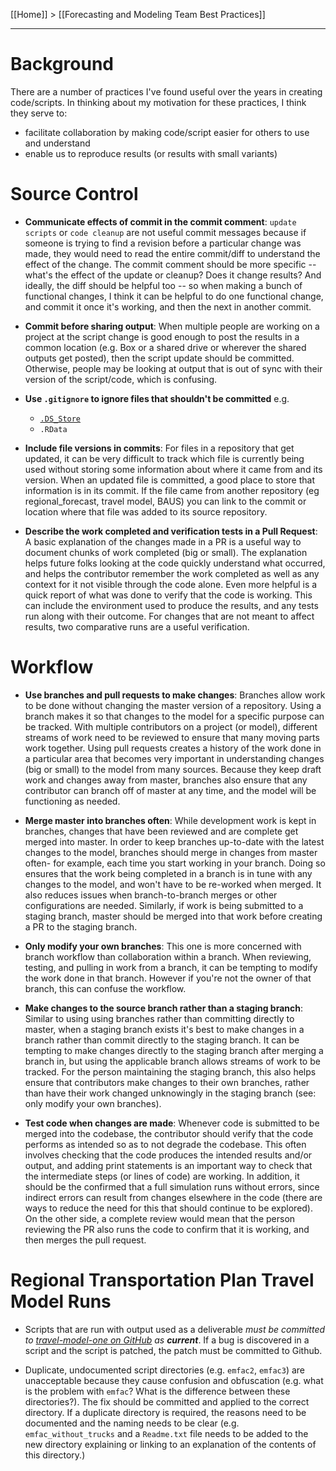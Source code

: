 [[Home]] > [[Forecasting and Modeling Team Best Practices]]

***
# Background

There are a number of practices I've found useful over the years in creating code/scripts.  In thinking about my motivation for these practices, I think they serve to:
* facilitate collaboration by making code/script easier for others to use and understand
* enable us to reproduce results (or results with small variants)

# Source Control 

* **Communicate effects of commit in the commit comment**: `update scripts` or `code cleanup` are not useful commit messages because if someone is trying to find a revision before a particular change was made, they would need to read the entire commit/diff to understand the effect of the change.  The commit comment should be more specific -- what's the effect of the update or cleanup?  Does it change results?  And ideally, the diff should be helpful too -- so when making a bunch of functional changes, I think it can be helpful to do one functional change, and commit it once it's working, and then the next in another commit.

* **Commit before sharing output**: When multiple people are working on a project at the script change is good enough to post the results in a common location (e.g. Box or a shared drive or wherever the shared outputs get posted), then the script update should be committed.  Otherwise, people may be looking at output that is out of sync with their version of the script/code, which is confusing.

* **Use `.gitignore` to ignore files that shouldn't be committed** e.g.
  * [`.DS_Store`](https://en.wikipedia.org/wiki/.DS_Store)
  * `.RData`

* **Include file versions in commits**: For files in a repository that get updated, it can be very difficult to track which file is currently being used without storing some information about where it came from and its version. When an updated file is committed, a good place to store that information is in its commit. If the file came from another repository (eg regional_forecast, travel model, BAUS) you can link to the commit or location where that file was added to its source repository. 

* **Describe the work completed and verification tests in a Pull Request**: A basic explanation of the changes made in a PR is a useful way to document chunks of work completed (big or small). The explanation helps future folks looking at the code quickly understand what occurred, and helps the contributor remember the work completed as well as any context for it not visible through the code alone. Even more helpful is a quick report of what was done to verify that the code is working. This can include the environment used to produce the results, and any tests run along with their outcome. For changes that are not meant to affect results, two comparative runs are a useful verification. 

# Workflow

* **Use branches and pull requests to make changes**: Branches allow work to be done without changing the master version of a repository. Using a branch makes it so that changes to the model for a specific purpose can be tracked. With multiple contributors on a project (or model), different streams of work need to be reviewed to ensure that many moving parts work together. Using pull requests creates a history of the work done in a particular area that becomes very important in understanding changes (big or small) to the model from many sources. Because they keep draft work and changes away from master, branches also ensure that any contributor can branch off of master at any time, and the model will be functioning as needed. 

* **Merge master into branches often**: While development work is kept in branches, changes that have been reviewed and are complete get merged into master. In order to keep branches up-to-date with the latest changes to the model, branches should merge in changes from master often- for example, each time you start working in your branch. Doing so ensures that the work being completed in a branch is in tune with any changes to the model, and won't have to be re-worked when merged. It also reduces issues when branch-to-branch merges or other configurations are needed. Similarly, if work is being submitted to a staging branch, master should be merged into that work before creating a PR to the staging branch. 

* **Only modify your own branches**: This one is more concerned with branch workflow than collaboration within a branch. When reviewing, testing, and pulling in work from a branch, it can be tempting to modify the work done in that branch. However if you're not the owner of that branch, this can confuse the workflow.

* **Make changes to the source branch rather than a staging branch**: Similar to using using branches rather than committing directly to master, when a staging branch exists it's best to make changes in a branch rather than commit directly to the staging branch. It can be tempting to make changes directly to the staging branch after merging a branch in, but using the applicable branch allows streams of work to be tracked. For the person maintaining the staging branch, this also helps ensure that contributors make changes to their own branches, rather than have their work changed unknowingly in the staging branch (see: only modify your own branches). 

* **Test code when changes are made**: Whenever code is submitted to be merged into the codebase, the contributor should verify that the code performs as intended so as to not degrade the codebase. This often involves checking that the code produces the intended results and/or output, and adding print statements is an important way to check that the intermediate steps (or lines of code) are working. In addition, it should be the confirmed that a full simulation runs without errors, since indirect errors can result from changes elsewhere in the code (there are ways to reduce the need for this that should continue to be explored). On the other side, a complete review would mean that the person reviewing the PR also runs the code to confirm that it is working, and then merges the pull request. 

# Regional Transportation Plan Travel Model Runs

* Scripts that are run with output used as a deliverable *must be committed to [travel-model-one on GitHub](https://github.com/BayAreaMetro/travel-model-one) as **current***.  If a bug is discovered in a script and the script is patched, the patch must be committed to Github.

* Duplicate, undocumented script directories (e.g. `emfac2`, `emfac3`) are unacceptable because they cause confusion and obfuscation (e.g. what is the problem with `emfac`?  What is the difference between these directories?). The fix should be committed and applied to the correct directory.  If a duplicate directory is required, the reasons need to be documented and the naming needs to be clear (e.g. `emfac_without_trucks` and a `Readme.txt` file needs to be added to the new directory explaining or linking to an explanation of the contents of this directory.)